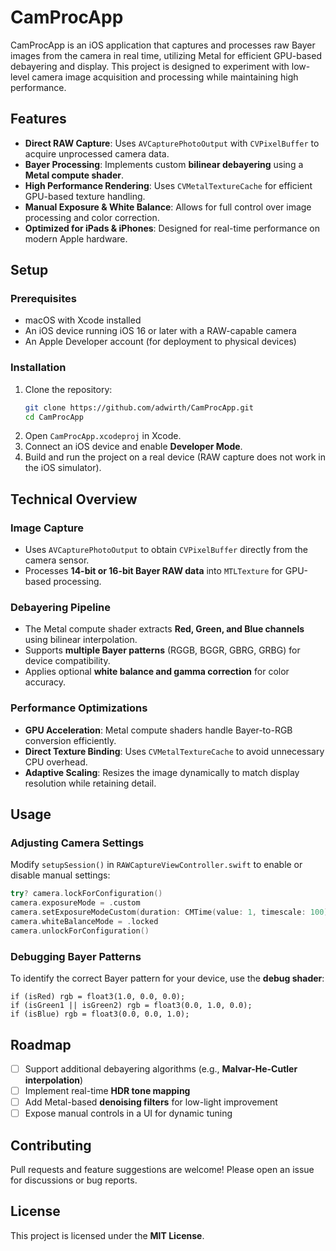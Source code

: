 # CamProcApp

CamProcApp is an iOS application that captures and processes raw Bayer images from the camera in real time, utilizing Metal for efficient GPU-based debayering and display. This project is designed to experiment with low-level camera image acquisition and processing while maintaining high performance.

## Features

- **Direct RAW Capture**: Uses `AVCapturePhotoOutput` with `CVPixelBuffer` to acquire unprocessed camera data.
- **Bayer Processing**: Implements custom **bilinear debayering** using a **Metal compute shader**.
- **High Performance Rendering**: Uses `CVMetalTextureCache` for efficient GPU-based texture handling.
- **Manual Exposure & White Balance**: Allows for full control over image processing and color correction.
- **Optimized for iPads & iPhones**: Designed for real-time performance on modern Apple hardware.

## Setup

### Prerequisites
- macOS with Xcode installed
- An iOS device running iOS 16 or later with a RAW-capable camera
- An Apple Developer account (for deployment to physical devices)

### Installation
1. Clone the repository:
   ```sh
   git clone https://github.com/adwirth/CamProcApp.git
   cd CamProcApp
   ```
2. Open `CamProcApp.xcodeproj` in Xcode.
3. Connect an iOS device and enable **Developer Mode**.
4. Build and run the project on a real device (RAW capture does not work in the iOS simulator).

## Technical Overview

### Image Capture
- Uses `AVCapturePhotoOutput` to obtain `CVPixelBuffer` directly from the camera sensor.
- Processes **14-bit or 16-bit Bayer RAW data** into `MTLTexture` for GPU-based processing.

### Debayering Pipeline
- The Metal compute shader extracts **Red, Green, and Blue channels** using bilinear interpolation.
- Supports **multiple Bayer patterns** (RGGB, BGGR, GBRG, GRBG) for device compatibility.
- Applies optional **white balance and gamma correction** for color accuracy.

### Performance Optimizations
- **GPU Acceleration**: Metal compute shaders handle Bayer-to-RGB conversion efficiently.
- **Direct Texture Binding**: Uses `CVMetalTextureCache` to avoid unnecessary CPU overhead.
- **Adaptive Scaling**: Resizes the image dynamically to match display resolution while retaining detail.

## Usage

### Adjusting Camera Settings
Modify `setupSession()` in `RAWCaptureViewController.swift` to enable or disable manual settings:
```swift
try? camera.lockForConfiguration()
camera.exposureMode = .custom
camera.setExposureModeCustom(duration: CMTime(value: 1, timescale: 100), iso: 100, completionHandler: nil)
camera.whiteBalanceMode = .locked
camera.unlockForConfiguration()
```

### Debugging Bayer Patterns
To identify the correct Bayer pattern for your device, use the **debug shader**:
```metal
if (isRed) rgb = float3(1.0, 0.0, 0.0);
if (isGreen1 || isGreen2) rgb = float3(0.0, 1.0, 0.0);
if (isBlue) rgb = float3(0.0, 0.0, 1.0);
```

## Roadmap
- [ ] Support additional debayering algorithms (e.g., **Malvar-He-Cutler interpolation**)
- [ ] Implement real-time **HDR tone mapping**
- [ ] Add Metal-based **denoising filters** for low-light improvement
- [ ] Expose manual controls in a UI for dynamic tuning

## Contributing
Pull requests and feature suggestions are welcome! Please open an issue for discussions or bug reports.

## License
This project is licensed under the **MIT License**.
